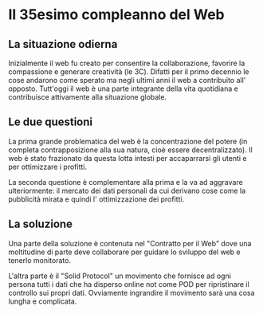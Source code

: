 # Il 35esimo compleanno del Web

## La situazione odierna

Inizialmente il web fu creato per consentire la collaborazione, favorire la compassione e generare creatività (le 3C). Difatti per il primo decennio le cose andarono come sperato ma negli ultimi anni il web a contribuito all' opposto. Tutt'oggi il web è una parte integrante della vita quotidiana e contribuisce attivamente alla situazione globale.

## Le due questioni

La prima grande problematica del web è la concentrazione del potere (in completa contrapposizione alla sua natura, cioè essere decentralizzato). Il web è stato frazionato da questa lotta intesti per accaparrarsi gli utenti e per ottimizzare i profitti.

La seconda questione è complementare alla prima e la va ad aggravare ulteriormente: il mercato dei dati personali da cui derivano cose come la pubblicità mirata e quindi l' ottimizzazione dei profitti.

## La soluzione

Una parte della soluzione è contenuta nel "Contratto per il Web" dove una moltitudine di parte deve collaborare per guidare lo sviluppo del web e tenerlo monitorato.

L'altra parte è il "Solid Protocol" un movimento che fornisce ad ogni persona tutti i dati che ha disperso online not come POD per ripristinare il controllo sui propri dati. Ovviamente ingrandire il movimento sarà una cosa lungha e complicata.


